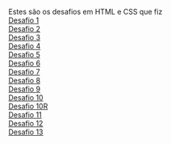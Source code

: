 Estes são os desafios em HTML e CSS que fiz <br>
<a href="https://joao2133.github.io/HTML-CSS/Desafios/Desafio%201/index.html">Desafio 1</a>     <br>
<a href="https://joao2133.github.io/HTML-CSS/Desafios/Desafio%202/index.html">Desafio 2</a>     <br>
<a href="https://joao2133.github.io/HTML-CSS/Desafios/Desafio%203/index.html">Desafio 3</a>     <br>
<a href="https://joao2133.github.io/HTML-CSS/Desafios/Desafio%204/index.html">Desafio 4</a>     <br>
<a href="https://joao2133.github.io/HTML-CSS/Desafios/Desafio%205/Index.html">Desafio 5</a>     <br>
<a href="https://joao2133.github.io/HTML-CSS/Desafios/Desafio%206/index.html">Desafio 6</a>     <br>
<a href="https://joao2133.github.io/HTML-CSS/Desafios/Desafio%207/index.html">Desafio 7</a>     <br>
<a href="https://joao2133.github.io/HTML-CSS/Desafios/Desafio%208/index.html">Desafio 8</a>     <br>
<a href="https://joao2133.github.io/HTML-CSS/Desafios/Desafio%209/index.html">Desafio 9</a>     <br>
<a href="https://joao2133.github.io/HTML-CSS/Desafios/Desafio%2010/index.html">Desafio 10</a>   <br>
<a href="https://joao2133.github.io/HTML-CSS/Desafios/Desafio%2010R/index.html">Desafio 10R</a> <br>
<a href="https://joao2133.github.io/HTML-CSS/Desafios/Desafio%2011/index.html">Desafio 11</a>   <br>
<a href="https://joao2133.github.io/HTML-CSS/Desafios/Desafio%2012/index.html">Desafio 12</a>   <br>
<a href="https://github.com/joao2133/HTML-CSS/tree/main/Desafios/Desafio%2013">Desafio 13</a>   <br>
